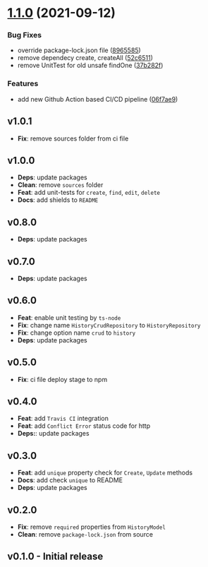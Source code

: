 # [1.1.0](https://github.com/loopback4/loopback-component-history/compare/1.0.1...1.1.0) (2021-09-12)


### Bug Fixes

* override package-lock.json file ([8965585](https://github.com/loopback4/loopback-component-history/commit/8965585875c6f498bce4aa47f7645adb445b7620))
* remove dependecy create, createAll ([52c6511](https://github.com/loopback4/loopback-component-history/commit/52c65111d4a372f5bfa3438afd44c23aaee80427))
* remove UnitTest for old unsafe findOne ([37b282f](https://github.com/loopback4/loopback-component-history/commit/37b282f8843792dae62d875d0949a90008b3085c))


### Features

* add new Github Action based CI/CD pipeline ([06f7ae9](https://github.com/loopback4/loopback-component-history/commit/06f7ae948bb1e10357880939bb7ab4eedf95d6b3))

## v1.0.1

-   **Fix**: remove sources folder from ci file

## v1.0.0

-   **Deps**: update packages
-   **Clean**: remove `sources` folder
-   **Feat**: add unit-tests for `create`, `find`, `edit`, `delete`
-   **Docs**: add shields to `README`

## v0.8.0

-   **Deps**: update packages

## v0.7.0

-   **Deps**: update packages

## v0.6.0

-   **Feat**: enable unit testing by `ts-node`
-   **Fix**: change name `HistoryCrudRepository` to `HistoryRepository`
-   **Fix**: change option name `crud` to `history`
-   **Deps**: update packages

## v0.5.0

-   **Fix**: ci file deploy stage to npm

## v0.4.0

-   **Feat**: add `Travis CI` integration
-   **Feat**: add `Conflict Error` status code for http
-   **Deps:**: update packages

## v0.3.0

-   **Feat**: add `unique` property check for `Create`, `Update` methods
-   **Docs**: add check `unique` to README
-   **Deps**: update packages

## v0.2.0

-   **Fix**: remove `required` properties from `HistoryModel`
-   **Clean**: remove `package-lock.json` from source

## v0.1.0 - Initial release
